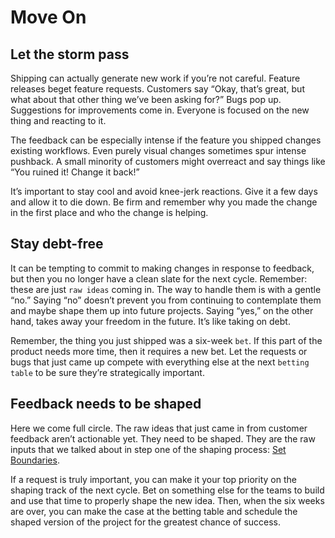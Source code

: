 # Move On

## Let the storm pass

Shipping can actually generate new work if you’re not careful. Feature releases beget feature requests. Customers say “Okay, that’s great, but what about that other thing we’ve been asking for?” Bugs pop up. Suggestions for improvements come in. Everyone is focused on the new thing and reacting to it.

The feedback can be especially intense if the feature you shipped changes existing workflows. Even purely visual changes sometimes spur intense pushback. A small minority of customers might overreact and say things like “You ruined it! Change it back!”

It’s important to stay cool and avoid knee-jerk reactions. Give it a few days and allow it to die down. Be firm and remember why you made the change in the first place and who the change is helping.

## Stay debt-free

It can be tempting to commit to making changes in response to feedback, but then you no longer have a clean slate for the next cycle. Remember: these are just `raw ideas` coming in. The way to handle them is with a gentle “no.” Saying “no” doesn’t prevent you from continuing to contemplate them and maybe shape them up into future projects. Saying “yes,” on the other hand, takes away your freedom in the future. It’s like taking on debt.

Remember, the thing you just shipped was a six-week `bet`. If this part of the product needs more time, then it requires a new bet. Let the requests or bugs that just came up compete with everything else at the next `betting table` to be sure they’re strategically important.

## Feedback needs to be shaped

Here we come full circle. The raw ideas that just came in from customer feedback aren’t actionable yet. They need to be shaped. They are the raw inputs that we talked about in step one of the shaping process: [Set Boundaries](1.2-chapter-03).

If a request is truly important, you can make it your top priority on the shaping track of the next cycle. Bet on something else for the teams to build and use that time to properly shape the new idea. Then, when the six weeks are over, you can make the case at the betting table and schedule the shaped version of the project for the greatest chance of success.
